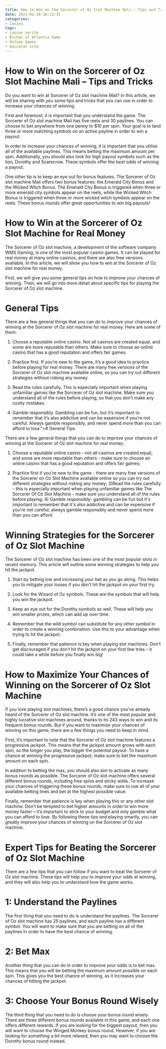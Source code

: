 ```yaml
---
title: How to Win on the Sorcerer of Oz Slot Machine Mali – Tips and Tricks
date: 2023-01-18 16:13:31
categories:
- Casino
tags:
- casino verite
- Riches of Atlantis Game
- Online Games
- baccarat site
---
```



#  How to Win on the Sorcerer of Oz Slot Machine Mali – Tips and Tricks

Do you want to win at Sorcerer of Oz slot machine Mali? In this article, we will be sharing with you some tips and tricks that you can use in order to increase your chances of winning.

First and foremost, it is important that you understand the game. The Sorcerer of Oz slot machine Mali has five reels and 30 paylines. You can choose to bet anywhere from one penny to $10 per spin. Your goal is to land three or more matching symbols on an active payline in order to win a payout.

In order to increase your chances of winning, it is important that you utilise all of the available paylines. This means betting the maximum amount per spin. Additionally, you should also look for high payout symbols such as the lion, Dorothy and Scarecrow. These symbols offer the best odds of winning a payout.

One other tip is to keep an eye out for bonus features. The Sorcerer of Oz slot machine Mali offers two bonus features: the Emerald City Bonus and the Wicked Witch Bonus. The Emerald City Bonus is triggered when three or more emerald city symbols appear on the reels, while the Wicked Witch Bonus is triggered when three or more wicked witch symbols appear on the reels. These bonus rounds offer great opportunities to win big payouts!

#  How to Win at the Sorcerer of Oz Slot Machine for Real Money

The Sorcerer of Oz slot machine, a development of the software company WMS Gaming, is one of the most popular casino games. It can be played for real money at many online casinos, and there are also free versions available. In this article, we will show you how to win at the Sorcerer of Oz slot machine for real money.

First, we will give you some general tips on how to improve your chances of winning. Then, we will go into more detail about specific tips for playing the Sorcerer of Oz slot machine.

# General Tips

There are a few general things that you can do to improve your chances of winning at the Sorcerer of Oz slot machine for real money. Here are some of them:

1. Choose a reputable online casino. Not all casinos are created equal, and some are more reputable than others. Make sure to choose an online casino that has a good reputation and offers fair games.

2. Practice first. If you’re new to the game, it’s a good idea to practice before playing for real money. There are many free versions of the Sorcerer of Oz slot machine available online, so you can try out different strategies without risking any money.

3. Read the rules carefully. This is especially important when playing unfamiliar games like the Sorcerer of Oz slot machine. Make sure you understand all of the rules before playing, so that you don’t make any costly mistakes.

4. Gamble responsibly. Gambling can be fun, but it’s important to remember that it’s also addictive and can be expensive if you’re not careful. Always gamble responsibly, and never spend more than you can afford to lose."># General Tips





There are a few general things that you can do to improve your chances of winning at the Sorcerer of Oz slot machine for real money:





1) Choose a reputable online casino - not all casinos are created equal, and some are more reputable than others - make sure to choose an online casino that has a good reputation and offers fair games; 

2) Practice first if you're new to the game - there are many free versions of the Sorcerer on Oz Slot Machine available online so you can try out different strategies without risking any money;   3)Read the rules carefully - this is especially important when playing unfamiliar games like The Sorcerer Of Oz Slot Machine - make sure you understand all of the rules before playing;  4) Gamble responsibly- gambling can be fun but it's important to remember that it's also addictive and can be expensive if you're not careful; always gamble responsibly and never spend more than you can afford

#  Winning Strategies for the Sorcerer of Oz Slot Machine

The Sorcerer of Oz slot machine has been one of the most popular slots in recent memory. This article will outline some winning strategies to help you hit the jackpot.

1. Start by betting low and increasing your bet as you go along. This helps you to mitigate your losses if you don’t hit the jackpot on your first try.

2. Look for the Wizard of Oz symbols. These are the symbols that will help you win the jackpot.

3. Keep an eye out for the Dorothy symbols as well. These will help you win smaller prizes, which can add up over time.

4. Remember that the wild symbol can substitute for any other symbol in order to create a winning combination. Use this to your advantage when trying to hit the jackpot.

5. Finally, remember that patience is key when playing slot machines. Don’t get discouraged if you don’t hit the jackpot on your first few tries – it could take a while before you finally win big!

#  How to Maximize Your Chances of Winning on the Sorcerer of Oz Slot Machine

If you love playing slot machines, there’s a good chance you’ve already heard of the Sorcerer of Oz slot machine. It’s one of the most popular and highly lucrative slot machines around, thanks to its 243 ways to win and its frequent bonus rounds. But if you want to maximize your chances of winning on this game, there are a few things you need to keep in mind.

First, it’s important to note that the Sorcerer of Oz slot machine features a progressive jackpot. This means that the jackpot amount grows with each spin, so the longer you play, the bigger the potential payout. To have a chance at winning the progressive jackpot, make sure to bet the maximum amount on each spin.

In addition to betting the max, you should also aim to activate as many bonus rounds as possible. The Sorcerer of Oz slot machine offers several different bonus rounds, including free spins and sticky wilds. To increase your chances of triggering these bonus rounds, make sure to use all of your available betting lines and bet at the highest possible value.

Finally, remember that patience is key when playing this or any other slot machine. Don’t be tempted to bet higher amounts in order to win more money faster – it’s important to stick to your budget and only gamble what you can afford to lose. By following these tips and playing smartly, you can greatly improve your chances of winning on the Sorcerer of Oz slot machine.

#  Expert Tips for Beating the Sorcerer of Oz Slot Machine

There are a few tips that you can follow if you want to beat the Sorcerer of Oz slot machine. These tips will help you to improve your odds at winning, and they will also help you to understand how the game works.

# 1: Understand the Paylines

The first thing that you need to do is understand the paylines. The Sorcerer of Oz slot machine has 25 paylines, and each payline has a different symbol. You will want to make sure that you are betting on all of the paylines in order to have the best chance of winning.

# 2: Bet Max

Another thing that you can do in order to improve your odds is to bet max. This means that you will be betting the maximum amount possible on each spin. This gives you the best chance of winning, as it increases your chances of hitting the jackpot.

# 3: Choose Your Bonus Round Wisely

The third thing that you need to do is choose your bonus round wisely. There are three different bonus rounds available in this game, and each one offers different rewards. If you are looking for the biggest payout, then you will want to choose the Winged Monkey bonus round. However, if you are looking for something a bit more relaxed, then you may want to choose the Dorothy bonus round instead.